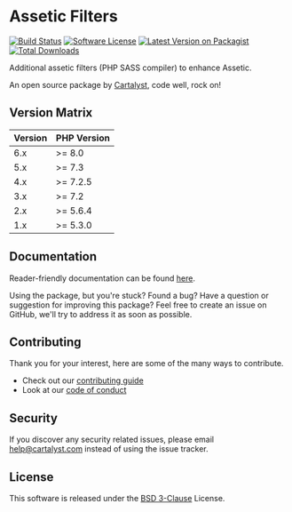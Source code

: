 # Assetic Filters

[![Build Status][icon-travis]][link-travis]
[![Software License][icon-license]][link-license]
[![Latest Version on Packagist][icon-version]][link-packagist]
[![Total Downloads][icon-downloads]][link-packagist]

Additional assetic filters (PHP SASS compiler) to enhance Assetic.

An open source package by [Cartalyst](https://cartalyst.com), code well, rock on!

## Version Matrix

Version | PHP Version
------- | ------------
6.x     | >= 8.0
5.x     | >= 7.3
4.x     | >= 7.2.5
3.x     | >= 7.2
2.x     | >= 5.6.4
1.x     | >= 5.3.0

## Documentation

Reader-friendly documentation can be found [here][link-docs].

Using the package, but you're stuck? Found a bug? Have a question or suggestion for improving this package? Feel free to create an issue on GitHub, we'll try to address it as soon as possible.

## Contributing

Thank you for your interest, here are some of the many ways to contribute.

- Check out our [contributing guide](/.github/CONTRIBUTING.md)
- Look at our [code of conduct](/.github/CODE_OF_CONDUCT.md)

## Security

If you discover any security related issues, please email help@cartalyst.com instead of using the issue tracker.

## License

This software is released under the [BSD 3-Clause](LICENSE) License.

[link-docs]:      https://cartalyst.com/manual/assetic-filters
[link-travis]:    https://travis-ci.com/cartalyst/assetic-filters
[link-license]:   https://opensource.org/licenses/MIT
[link-packagist]: https://packagist.org/packages/cartalyst/assetic-filters

[icon-travis]:    https://travis-ci.com/cartalyst/assetic-filters.svg?branch=4.x
[icon-license]:   https://poser.pugx.org/cartalyst/assetic-filters/license
[icon-version]:   https://poser.pugx.org/cartalyst/assetic-filters/version
[icon-downloads]: https://poser.pugx.org/cartalyst/assetic-filters/downloads
